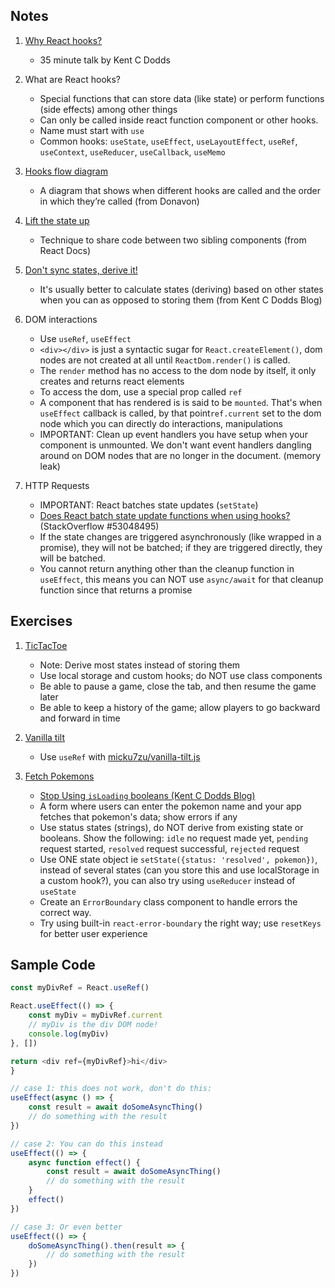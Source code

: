 ## Notes

1.  [Why React hooks?](https://www.youtube.com/watch?v=zWsZcBiwgVE&list=PLV5CVI1eNcJgNqzNwcs4UKrlJdhfDjshf)

    -   35 minute talk by Kent C Dodds

2.  What are React hooks?

    -   Special functions that can store data (like state) or perform functions (side effects) among other things
    -   Can only be called inside react function component or other hooks.
    -   Name must start with `use`
    -   Common hooks: `useState`, `useEffect`, `useLayoutEffect`, `useRef`, `useContext`, `useReducer`, `useCallback`, `useMemo`

3.  [Hooks flow diagram](https://github.com/donavon/hook-flow)

    -   A diagram that shows when different hooks are called and the order in which they’re called (from Donavon)

4.  [Lift the state up](https://reactjs.org/docs/lifting-state-up.html)

    -   Technique to share code between two sibling components (from React Docs)

5.  [Don't sync states, derive it!](https://kentcdodds.com/blog/dont-sync-state-derive-it)

    -   It's usually better to calculate states (deriving) based on other states when you can as opposed to storing them (from Kent C Dodds Blog)

6.  DOM interactions

    -   Use `useRef`, `useEffect`
    -   `<div></div>` is just a syntactic sugar for `React.createElement()`, dom nodes are not created at all until `ReactDom.render()` is called.
    -   The `render` method has no access to the dom node by itself, it only creates and returns react elements
    -   To access the dom, use a special prop called `ref`
    -   A component that has rendered is is said to be `mounted`. That's when `useEffect` callback is called, by that point`ref.current` set to the dom node which you can directly do interactions, manipulations
    -   IMPORTANT: Clean up event handlers you have setup when your component is unmounted. We don't want
        event handlers dangling around on DOM nodes that are no longer in the document. (memory leak)

7.  HTTP Requests

    -   IMPORTANT: React batches state updates (`setState`)
    -   [Does React batch state update functions when using hooks?](https://stackoverflow.com/questions/53048495/does-react-batch-state-update-functions-when-using-hooks) (StackOverflow #53048495)
    -   If the state changes are triggered asynchronously (like wrapped in a promise), they will not be batched; if they are triggered directly, they will be batched.
    -   You cannot return anything other than the cleanup function in `useEffect`, this means you can NOT use `async/await` for that cleanup function since that returns a promise

## Exercises

1. [TicTacToe](https://react-hooks.netlify.app/4)

    - Note: Derive most states instead of storing them
    - Use local storage and custom hooks; do NOT use class components
    - Be able to pause a game, close the tab, and then resume the game later
    - Be able to keep a history of the game; allow players to go backward and forward in time

2. [Vanilla tilt](https://react-hooks.netlify.app/5)

    - Use `useRef` with [micku7zu/vanilla-tilt.js](https://micku7zu.github.io/vanilla-tilt.js/)

3. [Fetch Pokemons ](https://react-hooks.netlify.app/6)
    - [Stop Using `isLoading` booleans (Kent C Dodds Blog)](https://kentcdodds.com/blog/stop-using-isloading-booleans)
    - A form where users can enter the pokemon name and your app fetches that pokemon's data; show errors if any
    - Use status states (strings), do NOT derive from existing state or booleans. Show the following: `idle` no request made yet, `pending` request started, `resolved` request successful, `rejected` request
    - Use ONE state object ie `setState({status: 'resolved', pokemon})`, instead of several states (can you store this and use localStorage in a custom hook?), you can also try using `useReducer` instead of `useState`
    - Create an `ErrorBoundary` class component to handle errors the correct way.
    - Try using built-in `react-error-boundary` the right way; use `resetKeys` for better user experience

## Sample Code

```js
const myDivRef = React.useRef()

React.useEffect(() => {
    const myDiv = myDivRef.current
    // myDiv is the div DOM node!
    console.log(myDiv)
}, [])

return <div ref={myDivRef}>hi</div>
}
```

```js
// case 1: this does not work, don't do this:
useEffect(async () => {
    const result = await doSomeAsyncThing()
    // do something with the result
})

// case 2: You can do this instead
useEffect(() => {
    async function effect() {
        const result = await doSomeAsyncThing()
        // do something with the result
    }
    effect()
})

// case 3: Or even better
useEffect(() => {
    doSomeAsyncThing().then(result => {
        // do something with the result
    })
})
```
